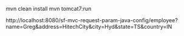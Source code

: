 mvn clean install
mvn tomcat7:run

http://localhost:8080/sf-mvc-request-param-java-config/employee?name=Greg&address=HitechCity&city=Hyd&state=TS&country=IN